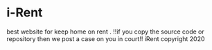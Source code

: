 # i-Rent
best website for keep home on rent .
!!if you copy the source code or repository then we post a case on you in court!!
                         iRent copyright 2020
